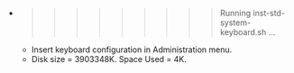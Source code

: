 * >>>>>>>>> Running inst-std-system-keyboard.sh ...
  * Insert keyboard configuration in Administration menu.
  * Disk size = 3903348K. Space Used = 4K.
